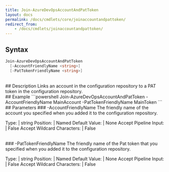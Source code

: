 ```yaml
---
title: Join-AzureDevOpsAccountAndPatToken
layout: docs
permalink: /docs/cmdlets/core/joinaccountandpattoken/
redirect_from:
    - /docs/cmdlets/joinaccountandpattoken/
---
```


## Syntax
```powershell
Join-AzureDevOpsAccountAndPatToken
  [-AccountFriendlyName <string>]
  [-PatTokenFriendlyName <string>]
```

<br>
## Description
Links an account in the configuration repository to a PAT token in the configuration repository.

<br>
## Example
```powershell
Join-AzureDevOpsAccountAndPatToken -AccountFriendlyName MainAccount -PatTokenFriendlyName MainToken
```

<br>
## Parameters
### -AccountFriendlyName
The friendly name of the account you specified when you added it to the configuration repository.

<br>

Type: | string
Position: | Named
Default Value: | None
Accept Pipeline Input: | False
Accept Wildcard Characters: | False

<br>
### -PatTokenFriendlyName
The friendly name of the Pat token that you specified when you added it to the configuration repository.

Type: | string
Position: | Named
Default Value: | None
Accept Pipeline Input: | False
Accept Wildcard Characters: | False